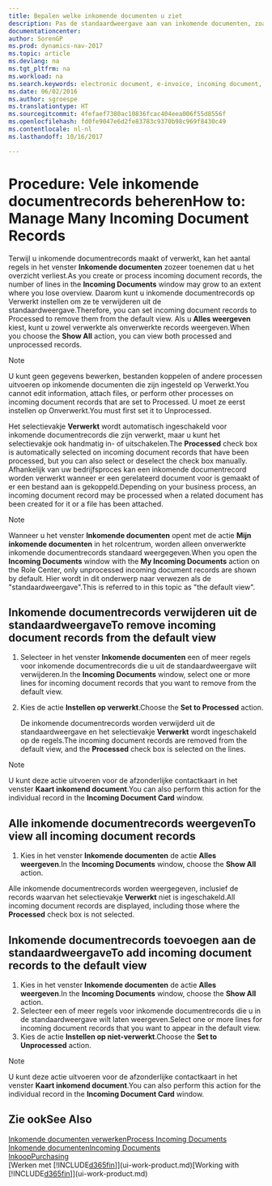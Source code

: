 ```yaml
---
title: Bepalen welke inkomende documenten u ziet
description: Pas de standaardweergave aan van inkomende documenten, zoals e-facturen, om de lijst met verwerkte en onverwerkte records te verbeteren.
documentationcenter: 
author: SorenGP
ms.prod: dynamics-nav-2017
ms.topic: article
ms.devlang: na
ms.tgt_pltfrm: na
ms.workload: na
ms.search.keywords: electronic document, e-invoice, incoming document, OCR, ecommerce, document exchange, import invoice
ms.date: 06/02/2016
ms.author: sgroespe
ms.translationtype: HT
ms.sourcegitcommit: 4fefaef7380ac10836fcac404eea006f55d8556f
ms.openlocfilehash: fd0fe9047e6d2fe83783c9370b98c969f8430c49
ms.contentlocale: nl-nl
ms.lasthandoff: 10/16/2017

---
```

# <a name="how-to-manage-many-incoming-document-records"></a><span data-ttu-id="572e5-103">Procedure: Vele inkomende documentrecords beheren</span><span class="sxs-lookup"><span data-stu-id="572e5-103">How to: Manage Many Incoming Document Records</span></span>
<span data-ttu-id="572e5-104">Terwijl u inkomende documentrecords maakt of verwerkt, kan het aantal regels in het venster **Inkomende documenten** zozeer toenemen dat u het overzicht verliest.</span><span class="sxs-lookup"><span data-stu-id="572e5-104">As you create or process incoming document records, the number of lines in the **Incoming Documents** window may grow to an extent where you lose overview.</span></span> <span data-ttu-id="572e5-105">Daarom kunt u inkomende documentrecords op Verwerkt instellen om ze te verwijderen uit de standaardweergave.</span><span class="sxs-lookup"><span data-stu-id="572e5-105">Therefore, you can set incoming document records to Processed to remove them from the default view.</span></span> <span data-ttu-id="572e5-106">Als u **Alles weergeven** kiest, kunt u zowel verwerkte als onverwerkte records weergeven.</span><span class="sxs-lookup"><span data-stu-id="572e5-106">When you choose the **Show All** action, you can view both processed and unprocessed records.</span></span>

> [!NOTE]  
>   <span data-ttu-id="572e5-107">U kunt geen gegevens bewerken, bestanden koppelen of andere processen uitvoeren op inkomende documenten die zijn ingesteld op Verwerkt.</span><span class="sxs-lookup"><span data-stu-id="572e5-107">You cannot edit information, attach files, or perform other processes on incoming document records that are set to Processed.</span></span> <span data-ttu-id="572e5-108">U moet ze eerst instellen op Onverwerkt.</span><span class="sxs-lookup"><span data-stu-id="572e5-108">You must first set it to Unprocessed.</span></span>

<span data-ttu-id="572e5-109">Het selectievakje **Verwerkt** wordt automatisch ingeschakeld voor inkomende documentrecords die zijn verwerkt, maar u kunt het selectievakje ook handmatig in- of uitschakelen.</span><span class="sxs-lookup"><span data-stu-id="572e5-109">The **Processed** check box is automatically selected on incoming document records that have been processed, but you can also select or deselect the check box manually.</span></span> <span data-ttu-id="572e5-110">Afhankelijk van uw bedrijfsproces kan een inkomende documentrecord worden verwerkt wanneer er een gerelateerd document voor is gemaakt of er een bestand aan is gekoppeld.</span><span class="sxs-lookup"><span data-stu-id="572e5-110">Depending on your business process, an incoming document record may be processed when a related document has been created for it or a file has been attached.</span></span>

> [!NOTE]  
>   <span data-ttu-id="572e5-111">Wanneer u het venster **Inkomende documenten** opent met de actie **Mijn inkomende documenten** in het rolcentrum, worden alleen onverwerkte inkomende documentrecords standaard weergegeven.</span><span class="sxs-lookup"><span data-stu-id="572e5-111">When you open the **Incoming Documents** window with the **My Incoming Documents** action on the Role Center, only unprocessed incoming document records are shown by default.</span></span> <span data-ttu-id="572e5-112">Hier wordt in dit onderwerp naar verwezen als de "standaardweergave".</span><span class="sxs-lookup"><span data-stu-id="572e5-112">This is referred to in this topic as "the default view".</span></span>

## <a name="to-remove-incoming-document-records-from-the-default-view"></a><span data-ttu-id="572e5-113">Inkomende documentrecords verwijderen uit de standaardweergave</span><span class="sxs-lookup"><span data-stu-id="572e5-113">To remove incoming document records from the default view</span></span>
1. <span data-ttu-id="572e5-114">Selecteer in het venster **Inkomende documenten** een of meer regels voor inkomende documentrecords die u uit de standaardweergave wilt verwijderen.</span><span class="sxs-lookup"><span data-stu-id="572e5-114">In the **Incoming Documents** window, select one or more lines for incoming document records that you want to remove from the default view.</span></span>
2. <span data-ttu-id="572e5-115">Kies de actie **Instellen op verwerkt**.</span><span class="sxs-lookup"><span data-stu-id="572e5-115">Choose the **Set to Processed** action.</span></span>

    <span data-ttu-id="572e5-116">De inkomende documentrecords worden verwijderd uit de standaardweergave en het selectievakje **Verwerkt** wordt ingeschakeld op de regels.</span><span class="sxs-lookup"><span data-stu-id="572e5-116">The incoming document records are removed from the default view, and the **Processed** check box is selected on the lines.</span></span>

> [!NOTE]  
>   <span data-ttu-id="572e5-117">U kunt deze actie uitvoeren voor de afzonderlijke contactkaart in het venster **Kaart inkomend document**.</span><span class="sxs-lookup"><span data-stu-id="572e5-117">You can also perform this action for the individual record in the **Incoming Document Card** window.</span></span>

## <a name="to-view-all-incoming-document-records"></a><span data-ttu-id="572e5-118">Alle inkomende documentrecords weergeven</span><span class="sxs-lookup"><span data-stu-id="572e5-118">To view all incoming document records</span></span>
1. <span data-ttu-id="572e5-119">Kies in het venster **Inkomende documenten** de actie **Alles weergeven**.</span><span class="sxs-lookup"><span data-stu-id="572e5-119">In the **Incoming Documents** window, choose the **Show All** action.</span></span>

<span data-ttu-id="572e5-120">Alle inkomende documentrecords worden weergegeven, inclusief de records waarvan het selectievakje **Verwerkt** niet is ingeschakeld.</span><span class="sxs-lookup"><span data-stu-id="572e5-120">All incoming document records are displayed, including those where the **Processed** check box is not selected.</span></span>

## <a name="to-add-incoming-document-records-to-the-default-view"></a><span data-ttu-id="572e5-121">Inkomende documentrecords toevoegen aan de standaardweergave</span><span class="sxs-lookup"><span data-stu-id="572e5-121">To add incoming document records to the default view</span></span>
1. <span data-ttu-id="572e5-122">Kies in het venster **Inkomende documenten** de actie **Alles weergeven**.</span><span class="sxs-lookup"><span data-stu-id="572e5-122">In the **Incoming Documents** window, choose the **Show All** action.</span></span>
2. <span data-ttu-id="572e5-123">Selecteer een of meer regels voor inkomende documentrecords die u in de standaardweergave wilt laten weergeven.</span><span class="sxs-lookup"><span data-stu-id="572e5-123">Select one or more lines for incoming document records that you want to appear in the default view.</span></span>
3. <span data-ttu-id="572e5-124">Kies de actie **Instellen op niet-verwerkt**.</span><span class="sxs-lookup"><span data-stu-id="572e5-124">Choose the **Set to Unprocessed** action.</span></span>  

> [!NOTE]  
>   <span data-ttu-id="572e5-125">U kunt deze actie uitvoeren voor de afzonderlijke contactkaart in het venster **Kaart inkomend document**.</span><span class="sxs-lookup"><span data-stu-id="572e5-125">You can also perform this action for the individual record in the **Incoming Document Card** window.</span></span>

## <a name="see-also"></a><span data-ttu-id="572e5-126">Zie ook</span><span class="sxs-lookup"><span data-stu-id="572e5-126">See Also</span></span>
[<span data-ttu-id="572e5-127">Inkomende documenten verwerken</span><span class="sxs-lookup"><span data-stu-id="572e5-127">Process Incoming Documents</span></span>](across-process-income-documents.md)  
[<span data-ttu-id="572e5-128">Inkomende documenten</span><span class="sxs-lookup"><span data-stu-id="572e5-128">Incoming Documents</span></span>](across-income-documents.md)  
[<span data-ttu-id="572e5-129">Inkoop</span><span class="sxs-lookup"><span data-stu-id="572e5-129">Purchasing</span></span>](purchasing-manage-purchasing.md)  
<span data-ttu-id="572e5-130">[Werken met [!INCLUDE[d365fin](includes/d365fin_md.md)]](ui-work-product.md)</span><span class="sxs-lookup"><span data-stu-id="572e5-130">[Working with [!INCLUDE[d365fin](includes/d365fin_md.md)]](ui-work-product.md)</span></span>

